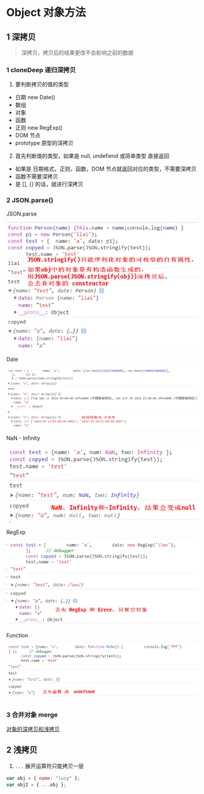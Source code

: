 # Object 对象方法

## 1 深拷贝

> 深拷贝，拷贝后的结果更改不会影响之前的数据

### 1 cloneDeep 递归深拷贝

1. 要判断拷贝的值的类型

- 日期 new Date()
- 数组
- 对象
- 函数
- 正则 new RegExp()
- DOM 节点
- prototype 原型的深拷贝

2. 首先判断值的类型，如果是 null, undefiend 或简单类型 直接返回

- 如果是 日期格式，正则，函数，DOM 节点就返回对应的类型，不需要深拷贝
- 函数不需要深拷贝
- 是 [], {} 的话，就进行深拷贝

### 2 JSON.parse()

JSON.parse

![JSON.parse](cloneDeep/parse.jpg)

Date

![日期格式](cloneDeep/date.jpg)

NaN - Infinity

![NaN数字](cloneDeep/nan.jpg)

RegExp

![正则格式](cloneDeep/regexp.jpg)

Function

![函数](cloneDeep/fn.jpg)

### 3 合并对象 merge

[对象的深拷贝和浅拷贝](https://github.com/wengjq/Blog/issues/3)

## 2 浅拷贝

1. `...` 展开运算符只能拷贝一层

```js
var obj = { name: "lucy" };
var obj2 = { ...obj };
```

